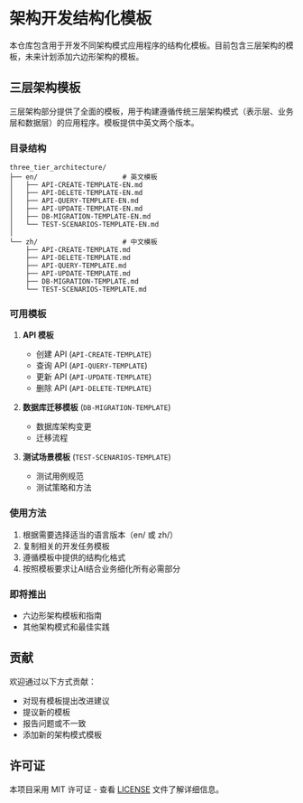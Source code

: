 # 架构开发结构化模板

本仓库包含用于开发不同架构模式应用程序的结构化模板。目前包含三层架构的模板，未来计划添加六边形架构的模板。

## 三层架构模板

三层架构部分提供了全面的模板，用于构建遵循传统三层架构模式（表示层、业务层和数据层）的应用程序。模板提供中英文两个版本。

### 目录结构

```
three_tier_architecture/
├── en/                     # 英文模板
│   ├── API-CREATE-TEMPLATE-EN.md
│   ├── API-DELETE-TEMPLATE-EN.md
│   ├── API-QUERY-TEMPLATE-EN.md
│   ├── API-UPDATE-TEMPLATE-EN.md
│   ├── DB-MIGRATION-TEMPLATE-EN.md
│   └── TEST-SCENARIOS-TEMPLATE-EN.md
│
└── zh/                     # 中文模板
    ├── API-CREATE-TEMPLATE.md
    ├── API-DELETE-TEMPLATE.md
    ├── API-QUERY-TEMPLATE.md
    ├── API-UPDATE-TEMPLATE.md
    ├── DB-MIGRATION-TEMPLATE.md
    └── TEST-SCENARIOS-TEMPLATE.md
```

### 可用模板

1. **API 模板**
   - 创建 API (`API-CREATE-TEMPLATE`)
   - 查询 API (`API-QUERY-TEMPLATE`)
   - 更新 API (`API-UPDATE-TEMPLATE`)
   - 删除 API (`API-DELETE-TEMPLATE`)

2. **数据库迁移模板** (`DB-MIGRATION-TEMPLATE`)
   - 数据库架构变更
   - 迁移流程

3. **测试场景模板** (`TEST-SCENARIOS-TEMPLATE`)
   - 测试用例规范
   - 测试策略和方法

### 使用方法

1. 根据需要选择适当的语言版本（en/ 或 zh/）
2. 复制相关的开发任务模板
3. 遵循模板中提供的结构化格式
4. 按照模板要求让AI结合业务细化所有必需部分

### 即将推出

- 六边形架构模板和指南
- 其他架构模式和最佳实践

## 贡献

欢迎通过以下方式贡献：
- 对现有模板提出改进建议
- 提议新的模板
- 报告问题或不一致
- 添加新的架构模式模板

## 许可证

本项目采用 MIT 许可证 - 查看 [LICENSE](LICENSE) 文件了解详细信息。 